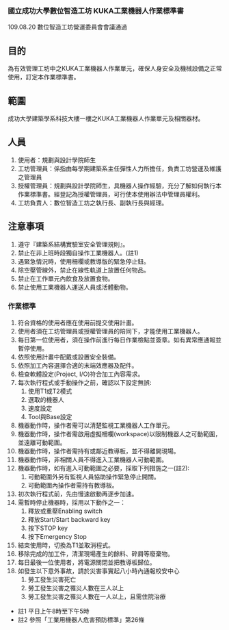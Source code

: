 ### 國立成功大學數位智造工坊 KUKA工業機器人作業標準書
109.08.20 數位智造工坊營運委員會會議通過

## 目的
為有效管理工坊中之KUKA工業機器人作業單元，確保人身安全及機械設備之正常使用，訂定本作業標準書。

## 範圍
成功大學建築學系科技大樓一樓之KUKA工業機器人作業單元及相關器材。

## 人員
1. 使用者：規劃與設計學院師生
2. 工坊管理員：係指由每學期建築系主任彈性人力所擔任，負責工坊營運及維護之管理員
3. 授權管理員：規劃與設計學院師生，具機器人操作經驗，充分了解如何執行本作業標準書。經登記為授權管理員，可行使本使用辦法中管理員權利。
4. 工坊負責人：數位智造工坊之執行長、副執行長與經理。

## 注意事項
1. 遵守『建築系結構實驗室安全管理規則』。
2. 禁止在非上班時段獨自操作工業機器人。(註1)
3. 遇緊急情況時，使用柵欄或教導版的緊急停止鈕。
4.  除空壓管線外，禁止在線性軌道上放置任何物品。
5.  禁止在工作單元內飲食及放置食物。
6.  禁止使用工業機器人運送人員或活體動物。

### 作業標準
1. 符合資格的使用者應在使用前提交使用計畫。
2. 使用者須在工坊管理員或授權管理員的陪同下，才能使用工業機器人。
3. 每日第一位使用者，須在操作前進行每日作業檢點並簽章。如有異常應通報並暫停使用。
4. 依照使用計畫中配戴或設置安全裝備。
5. 依照加工內容選擇合適的末端效應器及配件。
6. 檢查軟體設定(Project, I/O)符合加工內容需求。
7. 每次執行程式或手動操作之前，確認以下設定無誤:
    1. 使用T1或T2模式
    2. 選取的機器人
    3. 速度設定
    4. Tool與Base設定
8. 機器動作時，操作者需可以清楚監視工業機器人工作單元。
9. 機器動作時，操作者需啟用虛擬柵欄(workspace)以限制機器人之可動範圍，並遠離可動範圍。
10. 機器動作時，操作者需持有或鄰近教導板，並不得離開現場。
11. 機器動作時，非相關人員不得進入工業機器人可動範圍。
12. 機器動作時，如有進入可動範圍之必要，採取下列措施之一(註2):  
    1. 可動範圍外另有監視人員協助操作緊急停止開關。  
    2. 可動範圍內操作者需持有教導板。
13. 初次執行程式前，先由慢速啟動再逐步加速。
14. 需暫時停止機器時，採用以下動作之一：
    1. 釋放或重壓Enabling switch
    2. 釋放Start/Start backward key
    3. 按下STOP key
    4. 按下Emergency Stop
15. 結束使用時，切換為T1並取消程式。
16. 移除完成的加工件，清潔現場產生的餘料、碎屑等廢棄物。
17. 每日最後一位使用者，將電源關閉並把教導板歸位。
18. 如發生以下意外事故，請於災害事實起八小時內通報校安中心
    1. 勞工發生災害死亡
    2. 勞工發生災害之罹災人數在三人以上
    3. 勞工發生災害之罹災人數在一人以上，且需住院治療
    
* 註1 平日上午8時至下午5時
* 註2 參照「工業用機器人危害預防標準」第26條
